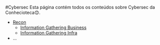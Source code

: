 #Cybersec
Esta página contém todos os conteúdos sobre Cybersec da Conhecioteca😊.
* [Recon](https://github.com/elaxi-tech/conhecioteca/blob/main/Cybersec/Tips%2C%20Tricks%20and%20Tools%20/Recon.md#recon)
    * [Information Gathering Business](https://github.com/elaxi-tech/conhecioteca/blob/main/Cybersec/Tips%2C%20Tricks%20and%20Tools%20/Recon.md#information-gathering-business)
    * [Information Gathering Infra](https://github.com/elaxi-tech/conhecioteca/blob/main/Cybersec/Tips%2C%20Tricks%20and%20Tools%20/Recon.md#information-gathering-infra)
* ...

